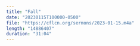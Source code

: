```yaml
---
title: "Fall"
date: "20230115T100000-0500"
file: "https://cflcn.org/sermons/2023-01-15.m4a"
length: "14886407"
duration: "31:04"
---
```

